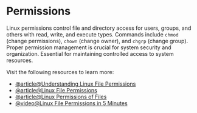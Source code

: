 # Permissions

Linux permissions control file and directory access for users, groups, and others with read, write, and execute types. Commands include `chmod` (change permissions), `chown` (change owner), and `chgrp` (change group). Proper permission management is crucial for system security and organization. Essential for maintaining controlled access to system resources.

Visit the following resources to learn more:

- [@article@Understanding Linux File Permissions](https://linuxize.com/post/understanding-linux-file-permissions/)
- [@article@Linux File Permissions](https://linuxhandbook.com/linux-file-permissions/)
- [@article@Linux Permissions of Files](https://labex.io/tutorials/linux-permissions-of-files-270252)
- [@video@Linux File Permissions in 5 Minutes](https://www.youtube.com/watch?v=LnKoncbQBsM)